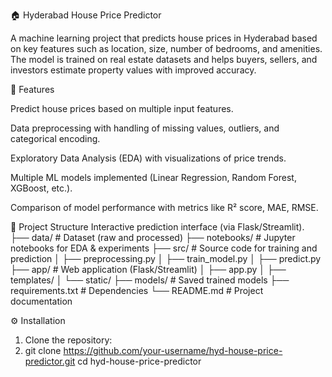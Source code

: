 🏠 Hyderabad House Price Predictor

A machine learning project that predicts house prices in Hyderabad based on key features such as location, size, number of bedrooms, and amenities. The model is trained on real estate datasets and helps buyers, sellers, and investors estimate property values with improved accuracy.

🚀 Features

Predict house prices based on multiple input features.

Data preprocessing with handling of missing values, outliers, and categorical encoding.

Exploratory Data Analysis (EDA) with visualizations of price trends.

Multiple ML models implemented (Linear Regression, Random Forest, XGBoost, etc.).

Comparison of model performance with metrics like R² score, MAE, RMSE.

📂 Project Structure
Interactive prediction interface (via Flask/Streamlit).
├── data/                # Dataset (raw and processed)
├── notebooks/           # Jupyter notebooks for EDA & experiments
├── src/                 # Source code for training and prediction
│   ├── preprocessing.py
│   ├── train_model.py
│   ├── predict.py
├── app/                 # Web application (Flask/Streamlit)
│   ├── app.py
│   ├── templates/
│   └── static/
├── models/              # Saved trained models
├── requirements.txt     # Dependencies
└── README.md            # Project documentation

⚙️ Installation
1. Clone the repository:
2. git clone https://github.com/your-username/hyd-house-price-predictor.git
cd hyd-house-price-predictor

